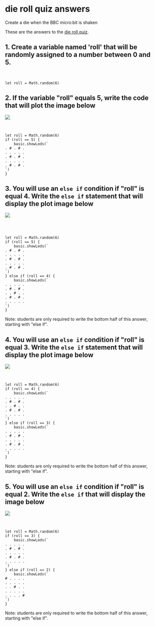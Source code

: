 # die roll quiz answers

Create a die when the BBC micro:bit is shaken 

These are the answers to the [die roll quiz](/lessons/die-roll/quiz).

## 1. Create a variable named 'roll' that will be randomly assigned to a number between 0 and 5.

<br/>

```blocks
let roll = Math.random(6)
```

## 2. If the variable "roll" equals 5, write the code that will plot the image below

![](/static/mb/lessons/die-roll-0.png)

<br/>

```blocks
let roll = Math.random(6)
if (roll == 5) {
    basic.showLeds(`
. # . # .
. . . . .
. # . # .
. . . . .
. # . # .
`)
}
```

## 3. You will use an `else if` condition if "roll" is equal 4. Write the `else if` statement that will display the plot image below

![](/static/mb/lessons/die-roll-1.png)

<br />

```blocks

let roll = Math.random(6)
if (roll == 5) {
    basic.showLeds(`
. # . # .
. . . . .
. # . # .
. . . . .
. # . # .
`)
} else if (roll == 4) {
    basic.showLeds(`
. . . . .
. # . # .
. . # . .
. # . # .
. . . . .
`)
}
```

Note: students are only required to write the bottom half of this answer, starting with "else if".

## 4. You will use an `else if` condition if "roll" is equal 3. Write the `else if` statement that will display the plot image below

![](/static/mb/lessons/die-roll-2.png)

<br />

```blocks
let roll = Math.random(6)
if (roll == 4) {
    basic.showLeds(`
. . . . .
. # . # .
. . # . .
. # . # .
. . . . .
`)
} else if (roll == 3) {
    basic.showLeds(`
. . . . .
. # . # .
. . . . .
. # . # .
. . . . .
`)
}
```

Note: students are only required to write the bottom half of this answer, starting with "else if".

## 5. You will use an `else if` condition if "roll" is equal 2. Write the `else if` that will display the image below

![](/static/mb/lessons/die-roll-3.png)

<br />

```blocks
let roll = Math.random(6)
if (roll == 3) {
    basic.showLeds(`
. . . . .
. # . # .
. . . . .
. # . # .
. . . . .
`)
} else if (roll == 2) {
    basic.showLeds(`
# . . . .
. . . . .
. . # . .
. . . . .
. . . . #
`)
}
```

Note: students are only required to write the bottom half of this answer, starting with "else if".

